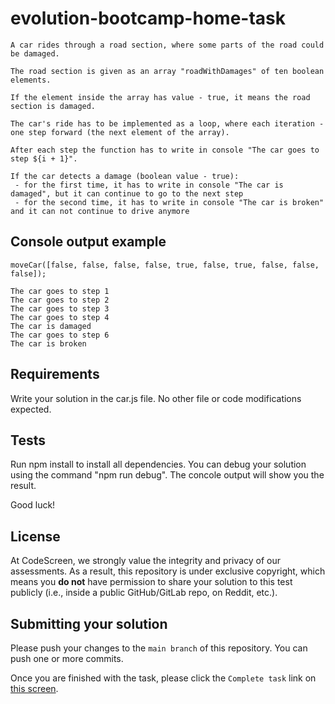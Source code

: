 # evolution-bootcamp-home-task

```
A car rides through a road section, where some parts of the road could be damaged.

The road section is given as an array "roadWithDamages" of ten boolean elements.

If the element inside the array has value - true, it means the road section is damaged.

The car's ride has to be implemented as a loop, where each iteration - one step forward (the next element of the array).

After each step the function has to write in console "The car goes to step ${i + 1}".

If the car detects a damage (boolean value - true):
 - for the first time, it has to write in console "The car is damaged", but it can continue to go to the next step
 - for the second time, it has to write in console "The car is broken" and it can not continue to drive anymore
```
## Console output example
```
moveCar([false, false, false, false, true, false, true, false, false, false]);

The car goes to step 1
The car goes to step 2
The car goes to step 3
The car goes to step 4
The car is damaged
The car goes to step 6
The car is broken
```
## Requirements
Write your solution in the car.js file.
No other file or code modifications expected.
## Tests
Run npm install to install all dependencies.
You can debug your solution using the command "npm run debug".
The concole output will show you the result.

Good luck!

## License

At CodeScreen, we strongly value the integrity and privacy of our assessments. As a result, this repository is under exclusive copyright, which means you **do not** have permission to share your solution to this test publicly (i.e., inside a public GitHub/GitLab repo, on Reddit, etc.). <br>

## Submitting your solution

Please push your changes to the `main branch` of this repository. You can push one or more commits. <br>

Once you are finished with the task, please click the `Complete task` link on <a href="https://app.codescreen.com/candidate/6329e56adc639d77596be351" target="_blank">this screen</a>.